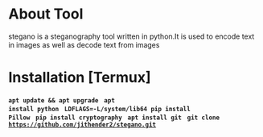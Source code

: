 # About Tool 
stegano is a steganography tool written in python.It is used to encode text in images as well as decode text from images 
# Installation [Termux]
<code><b>apt update && apt upgrade</b> </code>
<code><b>apt install python</b> </code>
<code><b>LDFLAGS=-L/system/lib64 pip install Pillow</b> </code> 
<code><b>pip install cryptography</b> </code> 
<code><b>apt install git</b> </code> 
<code><b>git clone https://github.com/jithender2/stegano.git</b> </code> 
